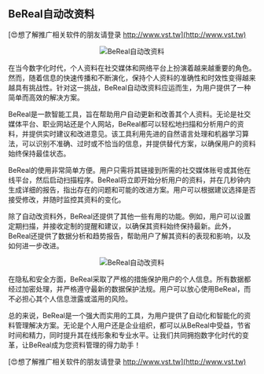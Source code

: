 ## **BeReal自动改资料**

[😍想了解推广相关软件的朋友请登录 http://www.vst.tw](http://www.vst.tw)

 <center><img src="https://vst.tw/MP4/tuiguang/png/1.png" alt="BeReal自动改资料"></center>

在当今数字化时代，个人资料在社交媒体和网络平台上扮演着越来越重要的角色。然而，随着信息的快速传播和不断演化，保持个人资料的准确性和时效性变得越来越具有挑战性。针对这一挑战，BeReal自动改资料应运而生，为用户提供了一种简单而高效的解决方案。

BeReal是一款智能工具，旨在帮助用户自动更新和改善其个人资料。无论是社交媒体平台、职业网站还是个人网站，BeReal都可以轻松地扫描和分析用户的资料，并提供实时建议和改进意见。该工具利用先进的自然语言处理和机器学习算法，可以识别不准确、过时或不恰当的信息，并提供替代方案，以确保用户的资料始终保持最佳状态。

BeReal的使用非常简单方便。用户只需将其链接到所需的社交媒体账号或其他在线平台，然后启动扫描程序。BeReal将立即开始分析用户的资料，并在几秒钟内生成详细的报告，指出存在的问题和可能的改进方案。用户可以根据建议选择是否接受修改，并随时监控其资料的变化。

除了自动改资料外，BeReal还提供了其他一些有用的功能。例如，用户可以设置定期扫描，并接收定制的提醒和建议，以确保其资料始终保持最新。此外，BeReal还提供了数据分析和趋势报告，帮助用户了解其资料的表现和影响，以及如何进一步改进。

 <center><img src="https://vst.tw/MP4/tuiguang/png/2.png" alt="BeReal自动改资料"></center>

在隐私和安全方面，BeReal采取了严格的措施保护用户的个人信息。所有数据都经过加密处理，并严格遵守最新的数据保护法规。用户可以放心使用BeReal，而不必担心其个人信息泄露或滥用的风险。

总的来说，BeReal是一个强大而实用的工具，为用户提供了自动化和智能化的资料管理解决方案。无论是个人用户还是企业组织，都可以从BeReal中受益，节省时间和精力，同时提升其在线形象和专业水平。让我们共同拥抱数字化时代的变革，让BeReal成为您资料管理的得力助手！

[😍想了解推广相关软件的朋友请登录 http://www.vst.tw](http://www.vst.tw)




